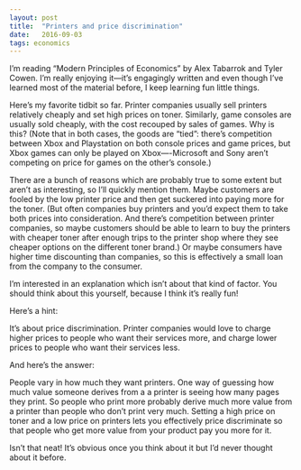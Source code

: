 ```yaml
---
layout: post
title:  "Printers and price discrimination"
date:   2016-09-03
tags: economics
---
```


I’m reading “Modern Principles of Economics” by Alex Tabarrok and Tyler Cowen. I’m really enjoying it—it’s engagingly written and even though I’ve learned most of the material before, I keep learning fun little things.

Here’s my favorite tidbit so far. Printer companies usually sell printers relatively cheaply and set high prices on toner. Similarly, game consoles are usually sold cheaply, with the cost recouped by sales of games. Why is this? (Note that in both cases, the goods are “tied”: there’s competition between Xbox and Playstation on both console prices and game prices, but Xbox games can only be played on Xbox—-Microsoft and Sony aren’t competing on price for games on the other’s console.)

There are a bunch of reasons which are probably true to some extent but aren’t as interesting, so I’ll quickly mention them. Maybe customers are fooled by the low printer price and then get suckered into paying more for the toner. (But often companies buy printers and you’d expect them to take both prices into consideration. And there’s competition between printer companies, so maybe customers should be able to learn to buy the printers with cheaper toner after enough trips to the printer shop where they see cheaper options on the different toner brand.) Or maybe consumers have higher time discounting than companies, so this is effectively a small loan from the company to the consumer.

I’m interested in an explanation which isn’t about that kind of factor. You should think about this yourself, because I think it’s really fun!

Here’s a hint:

It’s about price discrimination. Printer companies would love to charge higher prices to people who want their services more, and charge lower prices to people who want their services less.

And here’s the answer:

People vary in how much they want printers. One way of guessing how much value someone derives from a a printer is seeing how many pages they print. So people who print more probably derive much more value from a printer than people who don’t print very much. Setting a high price on toner and a low price on printers lets you effectively price discriminate so that people who get more value from your product pay you more for it.

Isn’t that neat! It’s obvious once you think about it but I’d never thought about it before.
